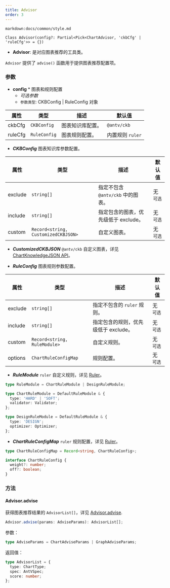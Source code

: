 ```yaml
---
title: Advisor
order: 3
---
```


`markdown:docs/common/style.md`

<div class='doc-md'>

```sign
Class Advisor(config?: Partial<Pick<ChartAdvisor, 'ckbCfg' | 'ruleCfg'>> = {})
```

* **Advisor**: 是对应图表推荐的工具类。

`Advisor` 提供了 `advise()` 函数用于提供图表推荐配置项。

### 参数

* **config** * 图表和规则配置
  * _可选参数_
  * `参数类型`: CKBConfig | RuleConfig 对象

| 属性 | 类型 | 描述 | 默认值 |  
| ----| ---- | ---- | -----|
| ckbCfg | `CKBConfig` | 图表知识库配置。 | `@antv/ckb` |
| ruleCfg | `RuleConfig` | 图表规则配置。 | 内置规则 `ruler` |


* ***CKBConfig*** 图表知识库参数配置。

| 属性 | 类型 | 描述 | 默认值 |  
| ----| ---- | ---- | -----|
| exclude | `string[]` | 指定不包含 `@antv/ckb` 中的图表。 | 无  `可选` |
| include | `string[]` | 指定包含的图表，优先级低于 exclude。 | 无  `可选` |
| custom | `Record<string, CustomizedCKBJSON>` | 自定义图表。 | 无  `可选` |

* ***CustomizedCKBJSON*** `@antv/ckb` 自定义图表，详见 [ChartKnowledgeJSON API](../ckb/CKBJson#参数)。


* ***RuleConfig*** 图表规则参数配置。

| 属性 | 类型 | 描述 | 默认值 |  
| ----| ---- | ---- | -----|
| exclude | `string[]` | 指定不包含的 `ruler` 规则。 | 无  `可选` |
| include | `string[]` | 指定包含的规则，优先级低于 exclude。 | 无  `可选` |
| custom | `Record<string, RuleModule>` | 自定义规则。 | 无  `可选` |
| options | `ChartRuleConfigMap` | 规则配置。 | 无  `可选` |

* ***RuleModule*** `ruler` 自定义规则，详见 [Ruler](./Ruler)。

```ts
type RuleModule = ChartRuleModule | DesignRuleModule;

type ChartRuleModule = DefaultRuleModule & {
  type: 'HARD' | 'SOFT';
  validator: Validator;
};

type DesignRuleModule = DefaultRuleModule & {
  type: 'DESIGN';
  optimizer: Optimizer;
};
```

* ***ChartRuleConfigMap*** `ruler` 规则配置，详见 [Ruler](./Ruler)。

```ts
type ChartRuleConfigMap = Record<string, ChartRuleConfig>;

interface ChartRuleConfig {
  weight?: number;
  off?: boolean;
}
```

### 方法

#### Advisor.advise

获得图表推荐结果的 `AdvisorList[]`，详见 [Advisor.advise](./advice).

```ts
Advisor.advise(params: AdviseParams): AdvisorList[];
```

参数：

```ts
type AdviseParams = ChartAdviseParams | GraphAdviseParams;
```

返回值：

```ts
type AdvisorList = {
  type: ChartType;
  spec: AntVSpec;
  score: number;
};
```


</div>
